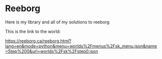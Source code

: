 # Reeborg
Here is my library and all of my solutions to reeborg

This is the link to the world: 

https://reeborg.ca/reeborg.html?lang=en&mode=python&menu=worlds%2Fmenus%2Fsk_menu.json&name=Step%200&url=worlds%2Fsk%2Fstep0.json
